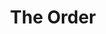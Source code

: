 ---
layout: playlist
title: "The Order"
startDate: 2024
endDate: under development
songs: [
    buried-escalade,
    damp,
    bass-and-piano,
    empty-casino,
    codes-vocal,
    humble,
    cymaprodz,
    summer-snare,
    rose-colored-doubt,
    loyal-orchid,
    i-need-you,
    days-like-that,
    hey,
    eternity,
    blurry-eternity,
]
---